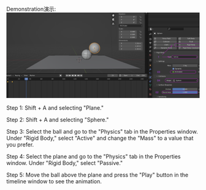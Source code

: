 Demonstration演示:
![|500](https://github.com/carllx/img/blob/main/floder/dsasdfadadf.png?raw=true)

Step 1: Shift + A and selecting "Plane."

Step 2:  Shift + A and selecting "Sphere."
 

Step 3: Select the ball and go to the "Physics" tab in the Properties window. Under "Rigid Body," select "Active" and change the "Mass" to a value that you prefer.

Step 4: Select the plane and go to the "Physics" tab in the Properties window. Under "Rigid Body," select "Passive."

Step 5: Move the ball above the plane and press the "Play" button in the timeline window to see the animation.